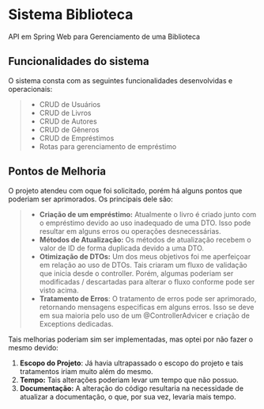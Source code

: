 # Sistema Biblioteca

API em Spring Web para Gerenciamento de uma Biblioteca

## Funcionalidades do sistema

O sistema consta com as seguintes funcionalidades desenvolvidas e operacionais:

> * CRUD de Usuários
> * CRUD de Livros
> * CRUD de Autores
> * CRUD de Gêneros
> * CRUD de Empréstimos
> * Rotas para gerenciamento de empréstimo

## Pontos de Melhoria

O projeto atendeu com oque foi solicitado, porém há alguns pontos que poderiam ser aprimorados. Os principais dele são:

> * **Criação de um empréstimo:** Atualmente o livro é criado junto com o empréstimo devido ao uso inadequado de uma DTO. Isso pode resultar em alguns erros ou operações desnecessárias.
> * **Métodos de Atualização:** Os métodos de atualização recebem o valor de ID de forma duplicada devido a uma DTO.
> * **Otimização de DTOs:** Um dos meus objetivos foi me aperfeiçoar em relação ao uso de DTOs. Tais criaram um fluxo de validação que inicia desde o controller. Porém, algumas poderiam ser modificadas / descartadas para alterar o fluxo conforme pode ser visto acima.
> * **Tratamento de Erros**: O tratamento de erros pode ser aprimorado, retornando mensagens especificas em alguns erros. Isso se deve em sua maioria pelo uso de um @ControllerAdvicer e criação de Exceptions dedicadas.

Tais melhorias poderiam sim ser implementadas, mas optei por não fazer o mesmo devido:

1. **Escopo do Projeto**: Já havia ultrapassado o escopo do projeto e tais tratamentos iriam muito além do mesmo.
2. **Tempo:** Tais alterações poderiam levar um tempo que não possuo.
3. **Documentação:** A alteração do código resultaria na necessidade de atualizar a documentação, o que, por sua vez, levaria mais tempo.


